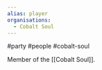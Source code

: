 ```yaml
---
alias: player
organisations:
  - Cobalt Soul
---
```


#party #people #cobalt-soul

Member of the [[Cobalt Soul]].